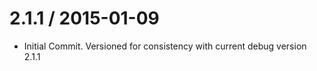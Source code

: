 
2.1.1 / 2015-01-09
==================

  * Initial Commit. Versioned for consistency with current debug version 2.1.1
